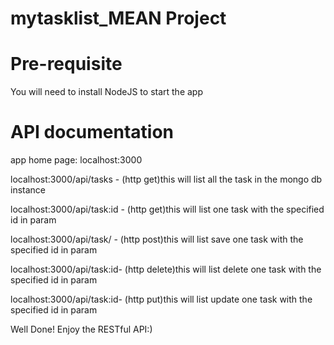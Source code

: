 # mytasklist_MEAN Project

# Pre-requisite
You will need to install NodeJS to start the app

# API documentation
app home page: localhost:3000

localhost:3000/api/tasks - (http get)this will list all the task in the mongo db instance

localhost:3000/api/task:id - (http get)this will list one task with the specified id in param

localhost:3000/api/task/ - (http post)this will list save one task with the specified id in param

localhost:3000/api/task:id- (http delete)this will list delete one task with the specified id in param

localhost:3000/api/task:id- (http put)this will list update one task with the specified id in param


Well Done! Enjoy the RESTful API:)


